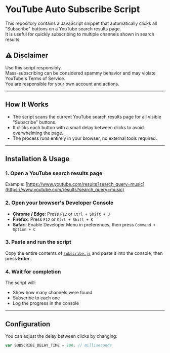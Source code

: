 # YouTube Auto Subscribe Script

This repository contains a JavaScript snippet that automatically clicks all "Subscribe" buttons on a YouTube search results page.  
It is useful for quickly subscribing to multiple channels shown in search results.

## ⚠️ Disclaimer
Use this script responsibly.  
Mass-subscribing can be considered spammy behavior and may violate YouTube's Terms of Service.  
You are responsible for your own account and actions.

---

## How It Works
- The script scans the current YouTube search results page for all visible "Subscribe" buttons.
- It clicks each button with a small delay between clicks to avoid overwhelming the page.
- The process runs entirely in your browser, no external tools required.

---

## Installation & Usage

### 1. Open a YouTube search results page
Example: [https://www.youtube.com/results?search_query=music](https://www.youtube.com/results?search_query=music)

### 2. Open your browser's Developer Console
- **Chrome / Edge**: Press `F12` or `Ctrl + Shift + J`
- **Firefox**: Press `F12` or `Ctrl + Shift + K`
- **Safari**: Enable Developer Menu in preferences, then press `Command + Option + C`

### 3. Paste and run the script
Copy the entire contents of [`subscribe.js`](./subscribe.js) and paste it into the console, then press **Enter**.

### 4. Wait for completion
The script will:
- Show how many channels were found
- Subscribe to each one
- Log the progress in the console

---

## Configuration
You can adjust the delay between clicks by changing:
```javascript
var SUBSCRIBE_DELAY_TIME = 200; // milliseconds
